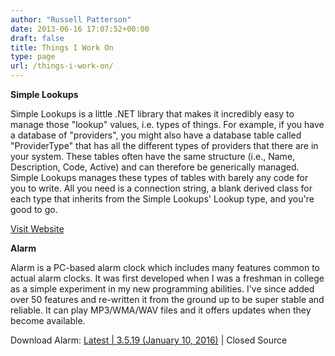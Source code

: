 ```yaml
---
author: "Russell Patterson"
date: 2013-06-16 17:07:52+00:00
draft: false
title: Things I Work On
type: page
url: /things-i-work-on/
---
```


**Simple Lookups**

Simple Lookups is a little .NET library that makes it incredibly easy to manage those "lookup" values, i.e. types of things. For example, if you have a database of "providers", you might also have a database table called "ProviderType" that has all the different types of providers that there are in your system. These tables often have the same structure (i.e., Name, Description, Code, Active) and can therefore be generically managed. Simple Lookups manages these types of tables with barely any code for you to write. All you need is a connection string, a blank derived class for each type that inherits from the Simple Lookups' Lookup type, and you're good to go.

[Visit Website](https://www.simplelookups.com)

**Alarm**

Alarm is a PC-based alarm clock which includes many features common to actual alarm clocks. It was first developed when I was a freshman in college as a simple experiment in my new programming abilities. I've since added over 50 features and re-written it from the ground up to be super stable and reliable. It can play MP3/WMA/WAV files and it offers updates when they become available.

Download Alarm: [Latest | 3.5.19 (January 10, 2016)](/apps/alarm/alarm-latest.exe) | Closed Source
